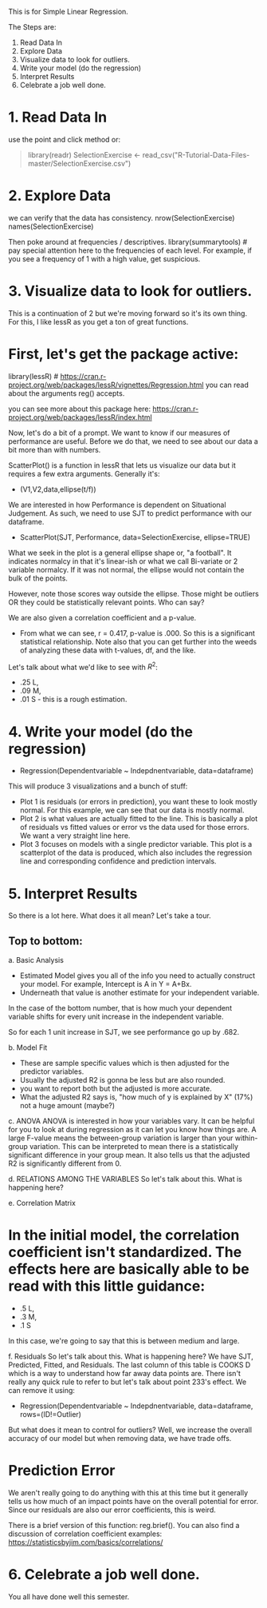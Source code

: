 This is for Simple Linear Regression. 

The Steps are: 
1. Read Data In
2. Explore Data
3. Visualize data to look for outliers.
4. Write your model (do the regression)
5. Interpret Results
6. Celebrate a job well done.

# 1. Read Data In
use the point and click method or: 
> library(readr)
> SelectionExercise <- read_csv("R-Tutorial-Data-Files-master/SelectionExercise.csv")

# 2. Explore Data
we can verify that the data has consistency. 
nrow(SelectionExercise)
names(SelectionExercise)

Then poke around at frequencies / descriptives.
library(summarytools) # pay special attention here to the frequencies of each level. For example, if you see a frequency of 1 with a high value, get suspicious.

# 3. Visualize data to look for outliers.
This is a continuation of 2 but we're moving forward so it's its own thing. For this, I like lessR as you get a ton of great functions. 

# First, let's get the package active: 

library(lessR) # https://cran.r-project.org/web/packages/lessR/vignettes/Regression.html you can read about the arguments reg() accepts.

you can see more about this package here: https://cran.r-project.org/web/packages/lessR/index.html

Now, let's do a bit of a prompt. We want to know if our measures of performance are useful.  Before we do that, we need to see about our data a bit more than with numbers.

ScatterPlot() is a function in lessR that lets us visualize our data but it requires a few extra arguments. Generally it's:
* (V1,V2,data,ellipse(t/f))

We are interested in how Performance is dependent on Situational Judgement. As such, we need to use SJT to predict performance with our dataframe.
* ScatterPlot(SJT, Performance, data=SelectionExercise, ellipse=TRUE)

What we seek in the plot is a general ellipse shape or, "a football". It indicates normalcy in that it's linear-ish or what we call Bi-variate or 2 variable normalcy. If it was not normal, the ellipse would not contain the bulk of the points.

However, note those scores way outside the ellipse. Those might be outliers OR they could be statistically relevant points. Who can say? 

We are also given a correlation coefficient and a p-value.
* From what we can see, r = 0.417, p-value is .000. So this is a significant statistical relationship. Note also that you can get further into the weeds of analyzing these data with t-values, df, and the like.

Let's talk about what we'd like to see with $R^2$:
* .25 L, 
* .09 M, 
* .01 S - this is a rough estimation.

# 4. Write your model (do the regression)

* Regression(Dependentvariable ~ Indepdnentvariable, data=dataframe)

This will produce 3 visualizations and a bunch of stuff: 
* Plot 1 is residuals (or errors in prediction), you want these to look mostly normal. For this example, we can see that our data is mostly normal. 
* Plot 2 is what values are actually fitted to the line. This is basically a plot of residuals vs fitted values or error vs the data used for those errors. We want a very straight line here.  
* Plot 3 focuses on models with a single predictor variable. This plot is a scatterplot of the data is produced, which also includes the regression line and corresponding confidence and prediction intervals.

# 5. Interpret Results

So there is a lot here. What does it all mean? Let's take a tour.

## Top to bottom: 
a. Basic Analysis
  * Estimated Model gives you all of the info you need to actually construct your model. For example, Intercept is A in Y = A+Bx. 
  * Underneath that value is another estimate for your independent variable.

In the case of the bottom number, that is how much your dependent variable shifts for every unit increase in the independent variable. 

So for each 1 unit increase in SJT, we see performance go up by .682.

b. Model Fit 
* These are sample specific values which is then adjusted for the predictor variables.
* Usually the adjusted R2 is gonna be less but are also rounded.
* you want to report both but the adjusted is more accurate.
* What the adjusted R2 says is, "how much of y is explained by X" (17%) not a huge amount (maybe?)

c. ANOVA
ANOVA is interested in how your variables vary. It can be helpful for you to look at during regression as it can let you know how things are. A large F-value means the between-group variation is larger than your within-group variation. This can be interpreted to mean there is a statistically significant difference in your group mean. It also tells us that the adjusted R2 is significantly different from 0.

d. RELATIONS AMONG THE VARIABLES 
So let's talk about this. What is happening here?

e. Correlation Matrix
  # In the initial model, the correlation coefficient isn't standardized. The effects here are basically able to be read with this little guidance: 
  * .5 L, 
  * .3 M, 
  * .1 S 

In this case, we're going to say that this is between medium and large.

f. Residuals
So let's talk about this. What is happening here? We have SJT, Predicted, Fitted, and Residuals. The last column of this table is COOKS D which is a way to understand how far away data points are. There isn't really any quick rule to refer to but let's talk about point 233's effect. We can remove it using: 

* Regression(Dependentvariable ~ Indepdnentvariable, data=dataframe, rows=(ID!=Outlier)

But what does it mean to control for outliers? Well, we increase the overall accuracy of our model but when removing data, we have trade offs. 

  # Prediction Error
We aren't really going to do anything with this at this time but it generally tells us how much of an impact points have on the overall potential for error. Since our residuals are also our error coefficients, this is weird. 

There is a brief version of this function: reg.brief(). You can also find a discussion of correlation coefficient examples: https://statisticsbyjim.com/basics/correlations/

# 6. Celebrate a job well done.
You all have done well this semester. 

